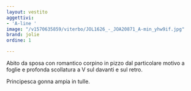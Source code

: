 ```yaml
---
layout: vestito
aggettivi:
- 'A-line '
image: "/v1570635859/viterbo/JOL1626_-_JOA20871_A-min_yhw9if.jpg"
brand: jolie
ordine: 1

---
```

Abito da sposa con romantico corpino in pizzo dal particolare motivo a foglie e profonda scollatura a V sul davanti e sul retro.

Principesca gonna ampia in tulle.